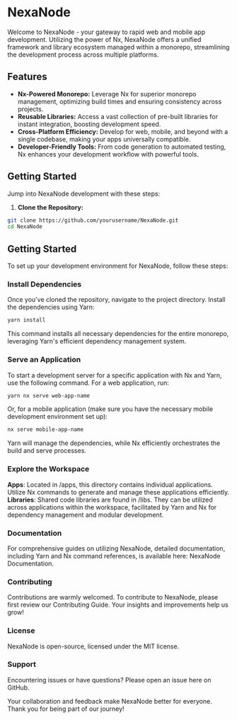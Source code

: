 # NexaNode

Welcome to NexaNode - your gateway to rapid web and mobile app development. Utilizing the power of Nx, NexaNode offers a unified framework and library ecosystem managed within a monorepo, streamlining the development process across multiple platforms.

## Features

- **Nx-Powered Monorepo:** Leverage Nx for superior monorepo management, optimizing build times and ensuring consistency across projects.
- **Reusable Libraries:** Access a vast collection of pre-built libraries for instant integration, boosting development speed.
- **Cross-Platform Efficiency:** Develop for web, mobile, and beyond with a single codebase, making your apps universally compatible.
- **Developer-Friendly Tools:** From code generation to automated testing, Nx enhances your development workflow with powerful tools.

## Getting Started

Jump into NexaNode development with these steps:

1. **Clone the Repository:**

```bash
git clone https://github.com/yourusername/NexaNode.git
cd NexaNode
```

## Getting Started

To set up your development environment for NexaNode, follow these steps:

### Install Dependencies

Once you've cloned the repository, navigate to the project directory. Install the dependencies using Yarn:

```bash
yarn install
```

This command installs all necessary dependencies for the entire monorepo, leveraging Yarn's efficient dependency management system.

### Serve an Application
To start a development server for a specific application with Nx and Yarn, use the following command. For a web application, run:

```bash
yarn nx serve web-app-name
```

Or, for a mobile application (make sure you have the necessary mobile development environment set up):
```bash
nx serve mobile-app-name
```

Yarn will manage the dependencies, while Nx efficiently orchestrates the build and serve processes.

### Explore the Workspace
**Apps**: Located in /apps, this directory contains individual applications. Utilize Nx commands to generate and manage these applications efficiently.
**Libraries**: Shared code libraries are found in /libs. They can be utilized across applications within the workspace, facilitated by Yarn and Nx for dependency management and modular development.

### Documentation

For comprehensive guides on utilizing NexaNode, detailed documentation, including Yarn and Nx command references, is available here: NexaNode Documentation.

### Contributing

Contributions are warmly welcomed. To contribute to NexaNode, please first review our Contributing Guide. Your insights and improvements help us grow!

### License

NexaNode is open-source, licensed under the MIT license.

### Support

Encountering issues or have questions? Please open an issue here on GitHub.

Your collaboration and feedback make NexaNode better for everyone. Thank you for being part of our journey!
